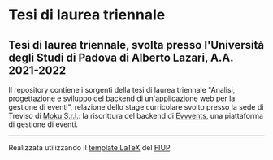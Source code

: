 # Tesi di laurea triennale
## Tesi di laurea triennale, svolta presso l'Università degli Studi di Padova di Alberto Lazari, A.A. 2021-2022
Il repository contiene i sorgenti della tesi di laurea triennale "Analisi, progettazione e sviluppo del backend di un'applicazione web per la gestione di eventi", relazione dello stage curricolare svolto presso la sede di Treviso di [Moku S.r.l.](https://www.moku.io/): la riscrittura del backend di [Evvvents](https://evvvents.com/), una piattaforma di gestione di eventi.

---
Realizzata utilizzando il [template LaTeX](https://github.com/FIUP/Thesis-template) del [FIUP](https://github.com/FIUP).
